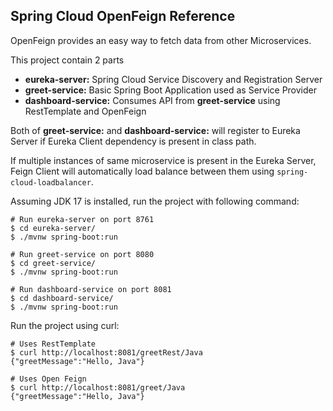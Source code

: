 ## Spring Cloud OpenFeign Reference

OpenFeign provides an easy way to fetch data from other Microservices.

This project contain 2 parts
* **eureka-server:** Spring Cloud Service Discovery and Registration Server
* **greet-service:** Basic Spring Boot Application used as Service Provider
* **dashboard-service:** Consumes API from **greet-service** using RestTemplate and OpenFeign

Both of **greet-service:** and **dashboard-service:** will register to Eureka Server if Eureka Client dependency
is present in class path.

If multiple instances of same microservice is present in the Eureka Server, Feign Client will automatically load
balance between them using `spring-cloud-loadbalancer`.

Assuming JDK 17 is installed, run the project with following command:

```shell
# Run eureka-server on port 8761
$ cd eureka-server/
$ ./mvnw spring-boot:run

# Run greet-service on port 8080
$ cd greet-service/
$ ./mvnw spring-boot:run

# Run dashboard-service on port 8081
$ cd dashboard-service/
$ ./mvnw spring-boot:run
```

Run the project using curl:
```shell
# Uses RestTemplate
$ curl http://localhost:8081/greetRest/Java
{"greetMessage":"Hello, Java"}

# Uses Open Feign
$ curl http://localhost:8081/greet/Java
{"greetMessage":"Hello, Java"}
```
